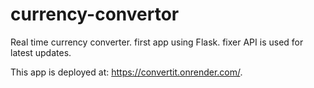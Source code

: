 # currency-convertor
Real time currency converter.
first app using Flask. fixer API is used for latest updates.

This app is deployed at: https://convertit.onrender.com/.
